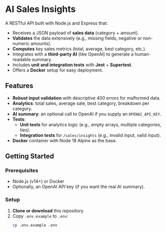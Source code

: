 # AI Sales Insights

A RESTful API built with Node.js and Express that:
- Receives a JSON payload of **sales data** (category + amount).
- **Validates** the data extensively (e.g., missing fields, negative or non-numeric amounts).
- **Computes** key sales metrics (total, average, best category, etc.).
- Integrates with a **third-party AI** (like OpenAI) to generate a human-readable summary.
- Includes **unit and integration tests** with **Jest** + **Supertest**.
- Offers a **Docker** setup for easy deployment.

## Features
- **Robust input validation** with descriptive 400 errors for malformed data.
- **Analytics**: total sales, average sale, best category, breakdown per category.
- **AI summary**: an optional call to OpenAI if you supply an `OPENAI_API_KEY`.
- **Tests**: 
  - **Unit tests** for analytics logic (e.g., empty arrays, multiple categories, ties).
  - **Integration tests** for `/sales/insights` (e.g., invalid input, valid input).
- **Docker** container with Node 18 Alpine as the base.

## Getting Started

### Prerequisites
- Node.js (v14+) or Docker
- Optionally, an OpenAI API key (if you want the real AI summary).

### Setup
1. **Clone or download** this repository.
2. Copy `.env.example` to `.env`:
   ```bash
   cp .env.example .env
